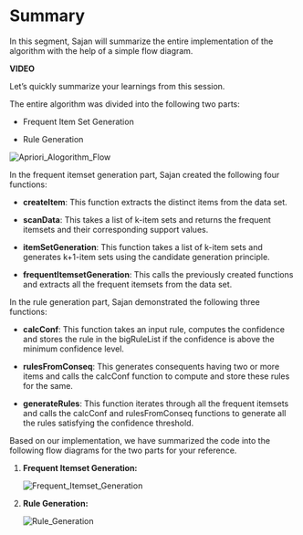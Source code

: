 ﻿# Summary

In this segment, Sajan will summarize the entire implementation of the algorithm with the help of a simple flow diagram.

**VIDEO**

Let’s quickly summarize your learnings from this session.

The entire algorithm was divided into the following two parts:

- Frequent Item Set Generation

- Rule Generation

![Apriori_Alogorithm_Flow](https://i.ibb.co/wsJBF1x/Apriori-Alogorithm-Flow.png)  

In the frequent itemset generation part, Sajan created the following four functions:

- **createItem**: This function extracts the distinct items from the data set.

- **scanData**: This takes a list of k-item sets and returns the frequent itemsets and their corresponding support values.

- **itemSetGeneration**: This function takes a list of k-item sets and generates k+1-item sets using the candidate generation principle.

- **frequentItemsetGeneration**: This calls the previously created functions and extracts all the frequent itemsets from the data set.

In the rule generation part, Sajan demonstrated the following three functions:

- **calcConf**: This function takes an input rule, computes the confidence and stores the rule in the bigRuleList if the confidence is above the minimum confidence level.

- **rulesFromConseq**: This generates consequents having two or more items and calls the calcConf function to compute and store these rules for the same.

- **generateRules**: This function iterates through all the frequent itemsets and calls the calcConf and rulesFromConseq functions to generate all the rules satisfying the confidence threshold.

Based on our implementation, we have summarized the code into the following flow diagrams for the two parts for your reference.

1. **Frequent Itemset Generation:**

   ![Frequent_Itemset_Generation](https://i.ibb.co/1QrtD2v/Frequent-Itemset-Generation.png)  

2. **Rule Generation:**

   ![Rule_Generation](https://i.ibb.co/Yc0xQcL/Rule-Generation.png)
